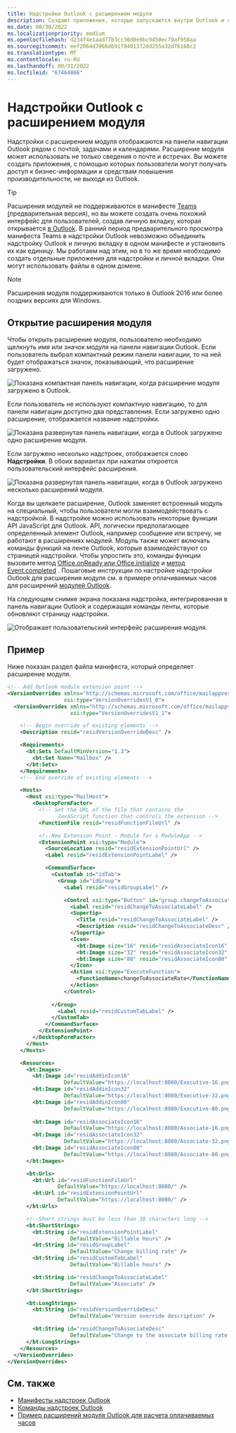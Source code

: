 ```yaml
---
title: Надстройки Outlook с расширением модуля
description: Создают приложения, которые запускаются внутри Outlook и с помощью которых пользователи могут легко получать доступ к бизнес-информации и средствам повышения производительности, не выходя из Outlook.
ms.date: 08/30/2022
ms.localizationpriority: medium
ms.openlocfilehash: d234f4e1aad77b3cc30d0e9bc9450ec79af958aa
ms.sourcegitcommit: eef2064d7966db91f8401372dd255a32d76168c2
ms.translationtype: MT
ms.contentlocale: ru-RU
ms.lasthandoff: 08/31/2022
ms.locfileid: "67464806"
---
```

# <a name="module-extension-outlook-add-ins"></a>Надстройки Outlook с расширением модуля

Надстройки с расширением модуля отображаются на панели навигации Outlook рядом с почтой, задачами и календарями. Расширение модуля может использовать не только сведения о почте и встречах. Вы можете создать приложения, с помощью которых пользователи могут получать доступ к бизнес-информации и средствам повышения производительности, не выходя из Outlook.

> [!TIP]
> Расширения модулей не поддерживаются в манифесте [Teams (](../develop/json-manifest-overview.md)предварительная версия), но вы можете создать очень похожий интерфейс для пользователей, создав личную вкладку, которая открывается [в Outlook](/microsoftteams/platform/m365-apps/extend-m365-teams-personal-tab). В ранний период предварительного просмотра манифеста Teams в надстройки Outlook невозможно объединить надстройку Outlook и личную вкладку в одном манифесте и установить их как единицу. Мы работаем над этим, но в то же время необходимо создать отдельные приложения для надстройки и личной вкладки. Они могут использовать файлы в одном домене.

> [!NOTE]
> Расширения модуля поддерживаются только в Outlook 2016 или более поздних версиях для Windows.  

## <a name="open-a-module-extension"></a>Открытие расширения модуля

Чтобы открыть расширение модуля, пользователю необходимо щелкнуть имя или значок модуля на панели навигации Outlook. Если пользователь выбрал компактный режим панели навигации, то на ней будет отображаться значок, показывающий, что расширение загружено.

![Показана компактная панель навигации, когда расширение модуля загружено в Outlook.](../images/outlook-module-navigationbar-compact.png)

Если пользователь не используют компактную навигацию, то для панели навигации доступно два представления. Если загружено одно расширение, отображается название надстройки.

![Показана развернутая панель навигации, когда в Outlook загружено одно расширение модуля.](../images/outlook-module-navigationbar-one.png)

Если загружено несколько надстроек, отображается слово **Надстройки**. В обоих вариантах при нажатии откроется пользовательский интерфейс расширения.

![Показана развернутая панель навигации, когда в Outlook загружено несколько расширений модуля.](../images/outlook-module-navigationbar-more.png)

Когда вы щелкаете расширение, Outlook заменяет встроенный модуль на специальный, чтобы пользователи могли взаимодействовать с надстройкой. В надстройке можно использовать некоторые функции API JavaScript для Outlook. API, логически предполагающее определенный элемент Outlook, например сообщение или встречу, не работают в расширениях модулей. Модуль также может включать команды функций на ленте Outlook, которые взаимодействуют со страницей надстройки. Чтобы упростить это, команды функции вызовите метод [Office.onReady или Office.initialize](../develop/initialize-add-in.md) и [метод Event.completed](/javascript/api/office/office.addincommands.event#office-office-addincommands-event-completed-member(1)) . Пошаговые инструкции по настройке надстройки Outlook для расширения модуля см. в примере оплачиваемых часов для расширений [модулей Outlook](https://github.com/OfficeDev/Outlook-Add-in-JavaScript-ModuleExtension).

На следующем снимке экрана показана надстройка, интегрированная в панель навигации Outlook и содержащая команды ленты, которые обновляют страницу надстройки.

![Отображает пользовательский интерфейс расширения модуля.](../images/outlook-module-extension.png)

## <a name="example"></a>Пример

Ниже показан раздел файла манифеста, который определяет расширение модуля.

```xml
<!-- Add Outlook module extension point -->
<VersionOverrides xmlns="http://schemas.microsoft.com/office/mailappversionoverrides"
                  xsi:type="VersionOverridesV1_0">
  <VersionOverrides xmlns="http://schemas.microsoft.com/office/mailappversionoverrides/1.1"
                    xsi:type="VersionOverridesV1_1">

    <!-- Begin override of existing elements -->
    <Description resid="residVersionOverrideDesc" />

    <Requirements>
      <bt:Sets DefaultMinVersion="1.3">
        <bt:Set Name="Mailbox" />
      </bt:Sets>
    </Requirements>
    <!-- End override of existing elements -->

    <Hosts>
      <Host xsi:type="MailHost">
        <DesktopFormFactor>
          <!-- Set the URL of the file that contains the
                JavaScript function that controls the extension -->
          <FunctionFile resid="residFunctionFileUrl" />

          <!--New Extension Point - Module for a ModuleApp -->
          <ExtensionPoint xsi:type="Module">
            <SourceLocation resid="residExtensionPointUrl" />
            <Label resid="residExtensionPointLabel" />

            <CommandSurface>
              <CustomTab id="idTab">
                <Group id="idGroup">
                  <Label resid="residGroupLabel" />

                  <Control xsi:type="Button" id="group.changeToAssociate">
                    <Label resid="residChangeToAssociateLabel" />
                    <Supertip>
                      <Title resid="residChangeToAssociateLabel" />
                      <Description resid="residChangeToAssociateDesc" />
                    </Supertip>
                    <Icon>
                      <bt:Image size="16" resid="residAssociateIcon16" />
                      <bt:Image size="32" resid="residAssociateIcon32" />
                      <bt:Image size="80" resid="residAssociateIcon80" />
                    </Icon>
                    <Action xsi:type="ExecuteFunction">
                      <FunctionName>changeToAssociateRate</FunctionName>
                    </Action>
                  </Control>
                  
              </Group>
                <Label resid="residCustomTabLabel" />
              </CustomTab>
            </CommandSurface>
          </ExtensionPoint>
        </DesktopFormFactor>
      </Host>
    </Hosts>

    <Resources>
      <bt:Images>
        <bt:Image id="residAddinIcon16" 
                  DefaultValue="https://localhost:8080/Executive-16.png" />
        <bt:Image id="residAddinIcon32" 
                  DefaultValue="https://localhost:8080/Executive-32.png" />
        <bt:Image id="residAddinIcon80" 
                  DefaultValue="https://localhost:8080/Executive-80.png" />
      
        <bt:Image id="residAssociateIcon16" 
                  DefaultValue="https://localhost:8080/Associate-16.png" />
        <bt:Image id="residAssociateIcon32" 
                  DefaultValue="https://localhost:8080/Associate-32.png" />
        <bt:Image id="residAssociateIcon80" 
                  DefaultValue="https://localhost:8080/Associate-80.png" />
      </bt:Images>

      <bt:Urls>
        <bt:Url id="residFunctionFileUrl" 
                DefaultValue="https://localhost:8080/" />
        <bt:Url id="residExtensionPointUrl" 
                DefaultValue="https://localhost:8080/" />
      </bt:Urls>

      <!--Short strings must be less than 30 characters long -->
      <bt:ShortStrings>
        <bt:String id="residExtensionPointLabel" 
                    DefaultValue="Billable Hours" />
        <bt:String id="residGroupLabel" 
                    DefaultValue="Change billing rate" />
        <bt:String id="residCustomTabLabel" 
                    DefaultValue="Billable hours" />

        <bt:String id="residChangeToAssociateLabel" 
                    DefaultValue="Associate" />
      </bt:ShortStrings>

      <bt:LongStrings>
        <bt:String id="residVersionOverrideDesc" 
                    DefaultValue="Version override description" />

        <bt:String id="residChangeToAssociateDesc" 
                    DefaultValue="Change to the associate billing rate: $127/hr" />
      </bt:LongStrings>
    </Resources>
  </VersionOverrides>
</VersionOverrides>
```

## <a name="see-also"></a>См. также

- [Манифесты надстроек Outlook](manifests.md)
- [Команды надстроек Outlook](add-in-commands-for-outlook.md)
- [Пример расширений модуля Outlook для расчета оплачиваемых часов](https://github.com/OfficeDev/Outlook-Add-in-JavaScript-ModuleExtension)
